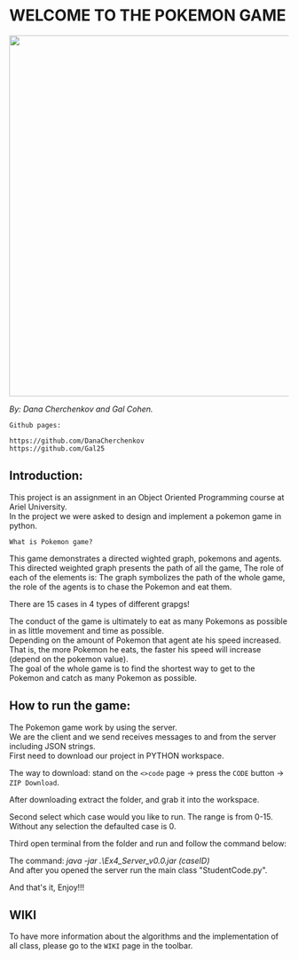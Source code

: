 # WELCOME TO THE POKEMON GAME


<img src="https://user-images.githubusercontent.com/92858287/148678303-1e8d01dd-1e04-4660-ba2d-a86875e3b2e0.jpg" width="650">


_By: Dana Cherchenkov and Gal Cohen._
```
Github pages:

https://github.com/DanaCherchenkov 
https://github.com/Gal25
```




## Introduction:
This project is an assignment in an Object Oriented Programming course at Ariel University.\
In the project we were asked to design and implement a pokemon game in python.

```
What is Pokemon game?
```
This game demonstrates a directed wighted graph, pokemons and agents.\
This directed weighted graph presents the path of all the game, 
The role of each of the elements is: The graph symbolizes the path of the whole game, the role of the agents is to chase the Pokemon and eat them.

There are 15 cases in 4 types of different grapgs!

The conduct of the game is ultimately to eat as many Pokemons as possible in as little movement and time as possible.\
Depending on the amount of Pokemon that agent ate his speed increased. That is, the more Pokemon he eats, the faster his speed will increase (depend on the pokemon value).\
The goal of the whole game is to find the shortest way to get to the Pokemon and catch as many Pokemon as possible.



## How to run the game:

The Pokemon game work by using the server.\
We are the client and we send receives messages to and from the server including JSON strings.\
First need to download our project in PYTHON workspace.

The way to download: stand on the `<>code` page -> press the `CODE` button -> `ZIP Download`.

After downloading extract the folder, and grab it into the workspace.

Second select which case would you like to run. The range is from 0-15.\
Without any selection the defaulted case is 0.

Third open terminal from the folder and run and follow the command below:

The command: _java -jar .\Ex4_Server_v0.0.jar (caseID)_\
And after you opened the server run the main class "StudentCode.py".

And that's it, Enjoy!!!

  
  
## WIKI
To have more information about the algorithms and the implementation of all class, please go to the `WIKI` page in the toolbar.









